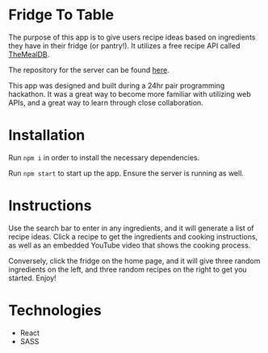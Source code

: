 # Fridge To Table

The purpose of this app is to give users recipe ideas based on ingredients they have in their fridge (or pantry!). It utilizes a free recipe API called [TheMealDB](https://www.themealdb.com/api.php).

The repository for the server can be found [here](https://github.com/hanwkim/fridge-to-table-api).

This app was designed and built during a 24hr pair programming hackathon. It was a great way to become more familiar with utilizing web APIs, and a great way to learn through close collaboration.

# Installation

Run ```npm i``` in order to install the necessary dependencies.

Run ```npm start``` to start up the app. Ensure the server is running as well.

# Instructions

Use the search bar to enter in any ingredients, and it will generate a list of recipe ideas. Click a recipe to get the ingredients and cooking instructions, as well as an embedded YouTube video that shows the cooking process.

Conversely, click the fridge on the home page, and it will give three random ingredients on the left, and three random recipes on the right to get you started. Enjoy!

# Technologies

- React
- SASS
